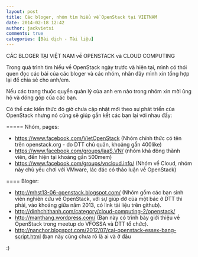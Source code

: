 ```yaml
---
layout: post
title: Các bloger, nhóm tìm hiểu về OpenStack tại VIETNAM
date: 2014-02-18 12:42
author: jackvietsi
comments: true
categories: [Bài dịch - Tài liệu]
---
```

CÁC BLOGER TẠI VIỆT NAM về OPENSTACK và CLOUD COMPUTING

Trong quá trình tìm hiểu về OpenStack ngày trước và hiện tại, mình có thói quen đọc các bài của các bloger và các nhóm, nhân đây mình xin tổng hợp lại để chia sẻ cho anh/em.

Nếu các trang thuộc quyền quản lý của anh em nào trong nhóm xin mời ủng hộ và đóng góp của các bạn.<!--more-->

Có thể các kiến thức đó giờ chưa cập nhật mới theo sự phát triển của OpenStack nhưng nó cũng sẽ giúp gắn kết các bạn lại với nhau đấy:

=====
Nhóm, pages:
- https://www.facebook.com/VietOpenStack (Nhóm chính thức có tên trên openstack.org - do DTT chủ quản, khoảng gần 400like)
- https://www.facebook.com/groups/IaaS.VN/ (nhóm khá đông thành viên, đến hiện tại khoảng gần 500mem)
- https://www.facebook.com/groups/vncloud.info/ (Nhóm về Cloud, nhóm này chủ yếu chơi với VMware, lác đác có thảo luận về OpenStack)

====
Bloger:

- http://mhst13-06-openstack.blogspot.com/ (Nhóm gồm các bạn sinh viên nghiên cứu về OpenStack, với sự giúp đỡ của một bác ở DTT thì phải, vào khoảng giữa năm 2013, có link tài liệu trên github).
- http://dinhchithanh.com/category/cloud-computing-2/openstack/
- http://manthang.wordpress.com/ (Bạn này có trình bày giới thiệu về OpenStack trong meetup do VFOSSA và DTT tổ chức).
- http://nanchor.blogspot.com/2012/07/cai-openstack-essex-bang-script.html (bạn này cũng chưa rõ là ai và ở đâu

:)
